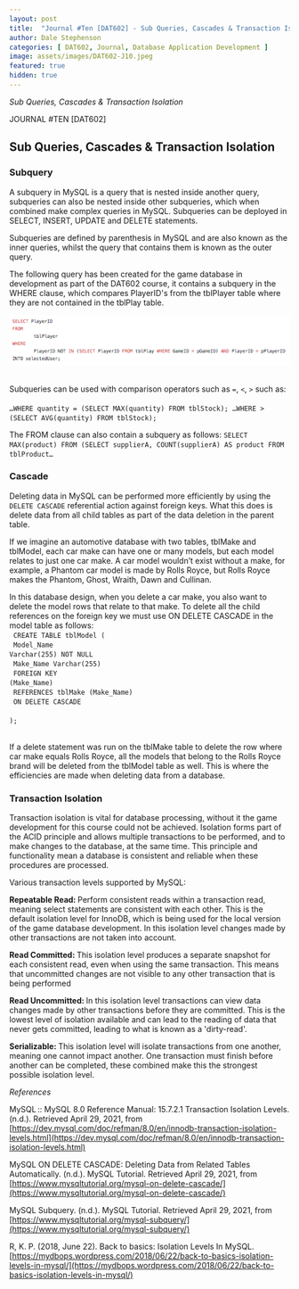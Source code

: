 ```yaml
---
layout: post
title:  "Journal #Ten [DAT602] - Sub Queries, Cascades & Transaction Isolation"
author: Dale Stephenson
categories: [ DAT602, Journal, Database Application Development ]
image: assets/images/DAT602-J10.jpeg
featured: true
hidden: true
---
```

<i>Sub Queries, Cascades & Transaction Isolation</i>

JOURNAL #TEN [DAT602]

<h2>Sub Queries, Cascades & Transaction Isolation</h2>

<h3>Subquery</h3>
 
A subquery in MySQL is a query that is nested inside another query, subqueries can also be nested inside other subqueries, which when combined make complex queries in MySQL. Subqueries can be deployed in SELECT, INSERT, UPDATE and DELETE statements.
 
Subqueries are defined by parenthesis in MySQL and are also known as the inner queries, whilst the query that contains them is known as the outer query.
 
The following query has been created for the game database in development as part of the DAT602 course, it contains a subquery in the WHERE clause, which compares PlayerID's from the tblPlayer table where they are not contained in the tblPlay table.

<center><img src="/assets/images/DAT602-Subquery.png" alt="MySQL Subquery" width="950"></center><br>
 
Subqueries can be used with comparison operators such as <code>=</code>, <code><</code>, <code>></code> such as:<br>
<code>
…WHERE quantity = (SELECT MAX(quantity) FROM tblStock);
…WHERE > (SELECT AVG(quantity) FROM tblStock);
</code>
 
The FROM clause can also contain a subquery as follows:
<code>SELECT MAX(product) FROM (SELECT supplierA, COUNT(supplierA) AS product FROM tblProduct…</code>
 
<h3>Cascade</h3>
 
Deleting data in MySQL can be performed more efficiently by using the <code>DELETE CASCADE</code> referential action against foreign keys. What this does is delete data from all child tables as part of the data deletion in the parent table.
 
If we imagine an automotive database with two tables, tblMake and tblModel, each car make can have one or many models, but each model relates to just one car make. A car model wouldn’t exist without a make, for example, a Phantom car model is made by Rolls Royce, but Rolls Royce makes the Phantom, Ghost, Wraith, Dawn and Cullinan.
 
In this database design, when you delete a car make, you also want to delete the model rows that relate to that make. To delete all the child references on the foreign key we must use ON DELETE CASCADE in the model table as follows:<br>
<code> 
CREATE TABLE tblModel (<br>
Model_Name Varchar(255) NOT NULL<br>
Make_Name Varchar(255)<br>
FOREIGN KEY (Make_Name)<br>
REFERENCES tblMake (Make_Name)<br>
ON DELETE CASCADE<br>
);<br>
</code>
 
If a delete statement was run on the tblMake table to delete the row where car make equals Rolls Royce, all the models that belong to the Rolls Royce brand will be deleted from the tblModel table as well. This is where the efficiencies are made when deleting data from a database.
 
<h3>Transaction Isolation</h3>
 
Transaction isolation is vital for database processing, without it the game development for this course could not be achieved. Isolation forms part of the ACID principle and allows multiple transactions to be performed, and to make changes to the database, at the same time. This principle and functionality mean a database is consistent and reliable when these procedures are processed.
 
Various transaction levels supported by MySQL:
 
<b>Repeatable Read: </b>Perform consistent reads within a transaction read, meaning select statements are consistent with each other. This is the default isolation level for InnoDB, which is being used for the local version of the game database development. In this isolation level changes made by other transactions are not taken into account.
 
<b>Read Committed: </b>This isolation level produces a separate snapshot for each consistent read, even when using the same transaction. This means that uncommitted changes are not visible to any other transaction that is being performed
 
<b>Read Uncommitted: </b>In this isolation level transactions can view data changes made by other transactions before they are committed. This is the lowest level of isolation available and can lead to the reading of data that never gets committed, leading to what is known as a 'dirty-read'.
 
<b>Serializable: </b>This isolation level will isolate transactions from one another, meaning one cannot impact another. One transaction must finish before another can be completed, these combined make this the strongest possible isolation level.

<i>References</i>

MySQL :: MySQL 8.0 Reference Manual: 15.7.2.1 Transaction Isolation Levels. (n.d.). Retrieved April 29, 2021, from [https://dev.mysql.com/doc/refman/8.0/en/innodb-transaction-isolation-levels.html](https://dev.mysql.com/doc/refman/8.0/en/innodb-transaction-isolation-levels.html)

MySQL ON DELETE CASCADE: Deleting Data from Related Tables Automatically. (n.d.). MySQL Tutorial. Retrieved April 29, 2021, from [https://www.mysqltutorial.org/mysql-on-delete-cascade/](https://www.mysqltutorial.org/mysql-on-delete-cascade/)

MySQL Subquery. (n.d.). MySQL Tutorial. Retrieved April 29, 2021, from [https://www.mysqltutorial.org/mysql-subquery/](https://www.mysqltutorial.org/mysql-subquery/)

R, K. P. (2018, June 22). Back to basics: Isolation Levels In MySQL. [https://mydbops.wordpress.com/2018/06/22/back-to-basics-isolation-levels-in-mysql/](https://mydbops.wordpress.com/2018/06/22/back-to-basics-isolation-levels-in-mysql/)
